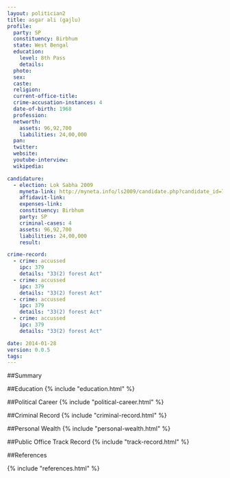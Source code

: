```yaml
---
layout: politician2
title: asgar ali (gajlu)
profile: 
  party: SP
  constituency: Birbhum
  state: West Bengal
  education: 
    level: 8th Pass
    details: 
  photo: 
  sex: 
  caste: 
  religion: 
  current-office-title: 
  crime-accusation-instances: 4
  date-of-birth: 1968
  profession: 
  networth: 
    assets: 96,92,700
    liabilities: 24,00,000
  pan: 
  twitter: 
  website: 
  youtube-interview: 
  wikipedia: 

candidature: 
  - election: Lok Sabha 2009
    myneta-link: http://myneta.info/ls2009/candidate.php?candidate_id=7446
    affidavit-link: 
    expenses-link: 
    constituency: Birbhum 
    party: SP
    criminal-cases: 4
    assets: 96,92,700
    liabilities: 24,00,000
    result:  

crime-record: 
  - crime: accussed
    ipc: 379
    details: "33(2) forest Act" 
  - crime: accussed
    ipc: 379
    details: "33(2) forest Act" 
  - crime: accussed
    ipc: 379
    details: "33(2) forest Act" 
  - crime: accussed
    ipc: 379
    details: "33(2) forest Act" 

date: 2014-01-28
version: 0.0.5
tags: 
---
```

##Summary


##Education
{% include "education.html" %}


##Political Career
{% include "political-career.html" %}


##Criminal Record
{% include "criminal-record.html" %}


##Personal Wealth
{% include "personal-wealth.html" %}


##Public Office Track Record
{% include "track-record.html" %}


##References


{% include "references.html" %}